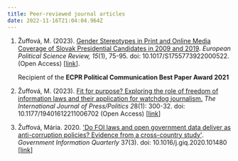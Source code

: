 ```yaml
---
title: Peer-reviewed journal articles
date: 2022-11-16T21:04:04.964Z
---
```

1. Žuffová, M. (2023). [Gender Stereotypes in Print and Online Media Coverage of Slovak Presidential Candidates in 2009 and 2019﻿](https://www.cambridge.org/core/journals/european-political-science-review/article/gender-stereotypes-in-print-and-online-media-coverage-of-slovak-presidential-candidates-in-2009-and-2019/049B1B5A9E896DD51198410CF7434217#article). *European Political Science Review, 15*(1), 75-95. doi: 10.1017/S1755773922000522. (Open Access) [[link](https://www-cambridge-org.eui.idm.oclc.org/core/services/aop-cambridge-core/content/view/049B1B5A9E896DD51198410CF7434217/S1755773922000522a.pdf/gender-stereotypes-in-print-and-online-media-coverage-of-slovak-presidential-candidates-in-2009-and-2019.pdf)]. 

   Recipient of the **ECPR Political Communication Best Paper Award 2021**
2. Žuffová, M. (2023). [Fit for purpose? Exploring the role of freedom of information laws and their application for watchdog journalism.](https://journals.sagepub.com/doi/full/10.1177/19401612211006702) *The International Journal of Press/Politics 2*8(1): 300-32. doi: 10.1177/19401612211006702 (Open Access) [[link](/assets/downloads/2021-Zuffova-IJPP.pdf)]
3. Žuffová, Mária. 2020. ['Do FOI laws and open government data deliver as anti-corruption policies? Evidence from a cross-country study'](https://www.sciencedirect.com/science/article/pii/S0740624X1930560X). *Government Information Quarterly* 37(3). doi: 10.1016/j.giq.2020.101480 [[link](/assets/downloads/zuffova_accepted_manuscript_GIQ.pdf)]